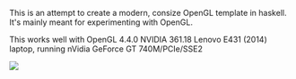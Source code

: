 This is an attempt to create a modern, consize OpenGL template in 
haskell.  It's mainly meant for experimenting with OpenGL.
   
This works well with OpenGL 4.4.0 NVIDIA 361.18
Lenovo E431 (2014) laptop, running nVidia GeForce GT 740M/PCIe/SSE2

![](https://raw.github.com/madjestic/Haskell-OpenGL-Tutorial/master/tutorial10/output.png)